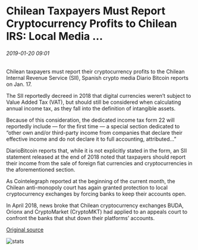 # Chilean Taxpayers Must Report Cryptocurrency Profits to Chilean IRS: Local Media ...

###### 2019-01-20 09:01

Chilean taxpayers must report their cryptocurrency profits to the Chilean Internal Revenue Service (SII), Spanish crypto media Diario Bitcoin reports on Jan. 17.

The SII reportedly decreed in 2018 that digital currencies weren’t subject to Value Added Tax (VAT), but should still be considered when calculating annual income tax, as they fall into the definition of intangible assets.

Because of this consideration, the dedicated income tax form 22 will reportedly include — for the first time — a special section dedicated to “other own and/or third-party income from companies that declare their effective income and do not declare it to full accounting, attributed...”

DiarioBitcoin reports that, while it is not explicitly stated in the form, an SII statement released at the end of 2018 noted that taxpayers should report their income from the sale of foreign fiat currencies and cryptocurrencies in the aforementioned section.

As Cointelegraph reported at the beginning of the current month, the Chilean anti-monopoly court has again granted protection to local cryptocurrency exchanges by forcing banks to keep their accounts open.

In April 2018, news broke that Chilean cryptocurrency exchanges BUDA, Orionx and CryptoMarket (CryptoMKT) had applied to an appeals court to confront the banks that shut down their platforms’ accounts.

[Original source](https://cointelegraph.com/news/chilean-taxpayers-must-report-cryptocurrency-profits-to-chilean-irs-local-media)

![stats](https://c.statcounter.com/11760860/0/a89fa40b/1/ "stats")